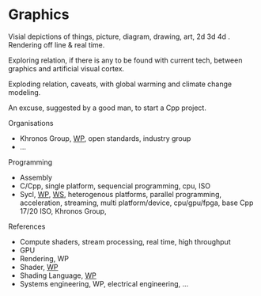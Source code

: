 # Graphics
Visial depictions of things, picture, diagram, drawing, art, 2d 3d 4d . Rendering off line & real time.

Exploring relation, if there is any to be found with current tech, between graphics and artificial visual cortex.

Exploding relation, caveats, with global warming and climate change modeling. 

An excuse, suggested by a good man, to start a Cpp project.

Organisations
* Khronos Group, [WP](https://en.wikipedia.org/wiki/Khronos_Group), open standards, industry group
* ...

Programming
* Assembly
* C/Cpp, single platform, sequencial programming, cpu, ISO
* Sycl, [WP](https://en.wikipedia.org/wiki/SYCL), [WS](https://sycl.tech/), heterogenous platforms, parallel programming, acceleration, streaming, multi platform/device, cpu/gpu/fpga, base Cpp 17/20 ISO, Khronos Group, 

References
* Compute shaders, stream processing, real time, high throughput
* GPU
* Rendering, WP 
* Shader, [WP](https://en.wikipedia.org/wiki/Shader)
* Shading Language, [WP](https://en.wikipedia.org/wiki/Shading_language)
* Systems engineering, WP, electrical engineering, ...

